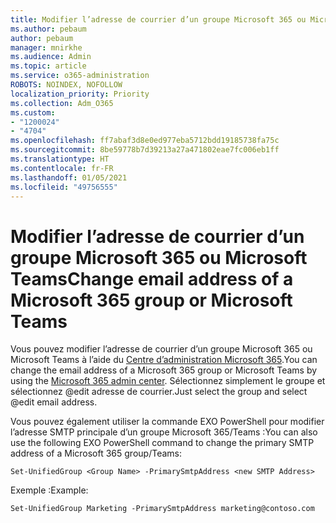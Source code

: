```yaml
---
title: Modifier l’adresse de courrier d’un groupe Microsoft 365 ou Microsoft Teams
ms.author: pebaum
author: pebaum
manager: mnirkhe
ms.audience: Admin
ms.topic: article
ms.service: o365-administration
ROBOTS: NOINDEX, NOFOLLOW
localization_priority: Priority
ms.collection: Adm_O365
ms.custom:
- "1200024"
- "4704"
ms.openlocfilehash: ff7abaf3d8e0ed977eba5712bdd19185738fa75c
ms.sourcegitcommit: 8be59778b7d39213a27a471802eae7fc006eb1ff
ms.translationtype: HT
ms.contentlocale: fr-FR
ms.lasthandoff: 01/05/2021
ms.locfileid: "49756555"
---
```

# <a name="change-email-address-of-a-microsoft-365-group-or-microsoft-teams"></a><span data-ttu-id="28d28-102">Modifier l’adresse de courrier d’un groupe Microsoft 365 ou Microsoft Teams</span><span class="sxs-lookup"><span data-stu-id="28d28-102">Change email address of a Microsoft 365 group or Microsoft Teams</span></span>

<span data-ttu-id="28d28-103">Vous pouvez modifier l’adresse de courrier d’un groupe Microsoft 365 ou Microsoft Teams à l’aide du [Centre d’administration Microsoft 365](https://admin.microsoft.com/).</span><span class="sxs-lookup"><span data-stu-id="28d28-103">You can change the email address of a Microsoft 365 group or Microsoft Teams by using the [Microsoft 365 admin center](https://admin.microsoft.com/).</span></span> <span data-ttu-id="28d28-104">Sélectionnez simplement le groupe et sélectionnez @edit adresse de courrier.</span><span class="sxs-lookup"><span data-stu-id="28d28-104">Just select the group and select @edit email address.</span></span>

<span data-ttu-id="28d28-105">Vous pouvez également utiliser la commande EXO PowerShell pour modifier l’adresse SMTP principale d’un groupe Microsoft 365/Teams :</span><span class="sxs-lookup"><span data-stu-id="28d28-105">You can also use the following EXO PowerShell command to change the primary SMTP address of a Microsoft 365 group/Teams:</span></span>

`Set-UnifiedGroup <Group Name> -PrimarySmtpAddress <new SMTP Address>`

<span data-ttu-id="28d28-106">Exemple :</span><span class="sxs-lookup"><span data-stu-id="28d28-106">Example:</span></span>

`Set-UnifiedGroup Marketing -PrimarySmtpAddress marketing@contoso.com`
